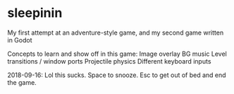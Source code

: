 # sleepinin
My first attempt at an adventure-style game, and my second game written in Godot

Concepts to learn and show off in this game:
Image overlay
BG music
Level transitions / window ports
Projectile physics
Different keyboard inputs

2018-09-16: Lol this sucks.
Space to snooze.
Esc to get out of bed and end the game.